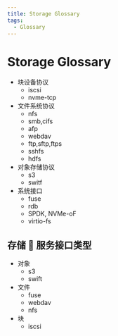 ```yaml
---
title: Storage Glossary
tags:
  - Glossary
---
```


# Storage Glossary

- 块设备协议
  - iscsi
  - nvme-tcp
- 文件系统协议
  - nfs
  - smb,cifs
  - afp
  - webdav
  - ftp,sftp,ftps
  - sshfs
  - hdfs
- 对象存储协议
  - s3
  - switf
- 系统接口
  - fuse
  - rdb
  - SPDK, NVMe-oF
  - virtio-fs

## 存储  服务接口类型

- 对象
  - s3
  - swift
- 文件
  - fuse
  - webdav
  - nfs
- 块
  - iscsi
